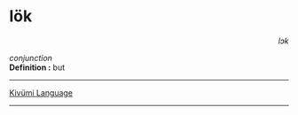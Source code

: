 
# lök

<div align="right"><i>lɔk</i></div>

*conjunction*  
**Definition :** but  

---

[Kivümi Language](../README.md)

---
